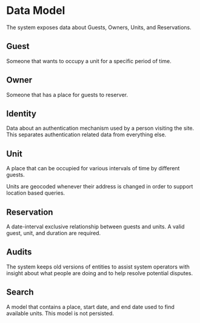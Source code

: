 # Data Model

The system exposes data about Guests, Owners, Units, and Reservations.

## Guest

Someone that wants to occupy a unit for a specific period of time.

## Owner

Someone that has a place for guests to reserver.

## Identity

Data about an authentication mechanism used by a person visiting the site. This separates authentication related data from everything else.

## Unit

A place that can be occupied for various intervals of time by different guests.

Units are geocoded whenever their address is changed in order to support location based queries.

## Reservation

A date-interval exclusive relationship between guests and units. A valid guest, unit, and duration are required.

## Audits

The system keeps old versions of entities to assist system operators with insight about what people are doing and to help resolve potential disputes.

## Search

A model that contains a place, start date, and end date used to find available units. This model is not persisted.

